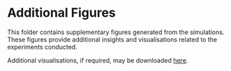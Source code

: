 # Additional Figures

This folder contains supplementary figures generated from the simulations. These figures provide additional insights and visualisations related to the experiments conducted.

Additional visualisations, if required, may be downloaded [here](https://mega.nz/folder/xxclXYiR#Do4h264nC4XnJwbCjHicMA/folder/5llkRCBR).
